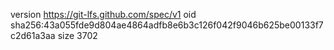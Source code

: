 version https://git-lfs.github.com/spec/v1
oid sha256:43a055fde9d804ae4864adfb8e6b3c126f042f9046b625be00133f7c2d61a3aa
size 3702
